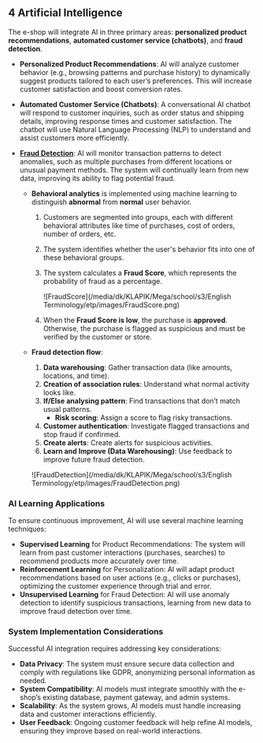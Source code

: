 ## 4 **Artificial Intelligence**

The e-shop will integrate AI in three primary areas: **personalized product recommendations**, **automated customer service (chatbots)**, and **fraud detection**.

- **Personalized Product Recommendations**: AI will analyze customer behavior (e.g., browsing patterns and purchase history) to dynamically suggest products tailored to each user’s preferences. This will increase customer satisfaction and boost conversion rates.

- **Automated Customer Service (Chatbots)**: A conversational AI chatbot will respond to customer inquiries, such as order status and shipping details, improving response times and customer satisfaction. The chatbot will use Natural Language Processing (NLP) to understand and assist customers more efficiently.

- [**Fraud Detection**](https://www.youtube.com/watch?v=QFyM3w95fXI): AI will monitor transaction patterns to detect anomalies, such as multiple purchases from different locations or unusual payment methods. The system will continually learn from new data, improving its ability to flag potential fraud.

  - **Behavioral analytics** is implemented using machine learning to distinguish **abnormal** from **normal** user behavior.

    1. Customers are segmented into groups, each with different behavioral attributes like time of purchases, cost of orders, number of orders, etc.

    2. The system identifies whether the user's behavior fits into one of these behavioral groups.

    3. The system calculates a **Fraud Score**, which represents the probability of fraud as a percentage.

       ![FraudScore](/media/dk/KLAPIK/Mega/school/s3/English Terminology/etp/images/FraudScore.png)

    4. When the **Fraud Score is low**, the purchase is **approved**. Otherwise, the purchase is flagged as suspicious and must be verified by the customer or store.

  - **Fraud detection flow**:

    1. **Data warehousing**: Gather transaction data (like amounts, locations, and time).
    2. **Creation of association rules**: Understand what normal activity looks like.
    3. **If/Else analysing pattern**: Find transactions that don’t match usual patterns.
       - **Risk scoring**: Assign a score to flag risky transactions.
    4. **Customer authentication**: Investigate flagged transactions and stop fraud if confirmed.
    5. **Create alerts**: Create alerts for suspicious activities.
    6. **Learn and Improve (Data Warehousing)**: Use feedback to improve future fraud detection.

    ![FraudDetection](/media/dk/KLAPIK/Mega/school/s3/English Terminology/etp/images/FraudDetection.png)

### **AI Learning Applications**

To ensure continuous improvement, AI will use several machine learning techniques:

- **Supervised Learning** for Product Recommendations: The system will learn from past customer interactions (purchases, searches) to recommend products more accurately over time.
- **Reinforcement Learning** for Personalization: AI will adapt product recommendations based on user actions (e.g., clicks or purchases), optimizing the customer experience through trial and error.
- **Unsupervised Learning** for Fraud Detection: AI will use anomaly detection to identify suspicious transactions, learning from new data to improve fraud detection over time.

### **System Implementation Considerations**

Successful AI integration requires addressing key considerations:

- **Data Privacy**: The system must ensure secure data collection and comply with regulations like GDPR, anonymizing personal information as needed.
- **System Compatibility**: AI models must integrate smoothly with the e-shop’s existing database, payment gateway, and admin systems.
- **Scalability**: As the system grows, AI models must handle increasing data and customer interactions efficiently.
- **User Feedback**: Ongoing customer feedback will help refine AI models, ensuring they improve based on real-world interactions.